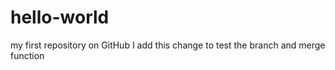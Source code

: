# hello-world
my first repository on GitHub
I add this change to test the branch and merge function
